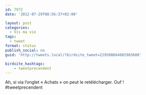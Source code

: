 ```yaml
---
id: 7972
date: '2012-07-29T08:56:37+02:00'

layout: post
categories:
  - Vis ma vie
tags:
  - tweet
format: status
publish_social: no
guid: 'http://tweets.local/?birdsite_tweet=229500664902983680'

birdsite_hashtags:
    - tweetprecendent
---
```


Ah, si via l’onglet « Achats » on peut le retélécharger. Ouf ! #tweetprecendent
